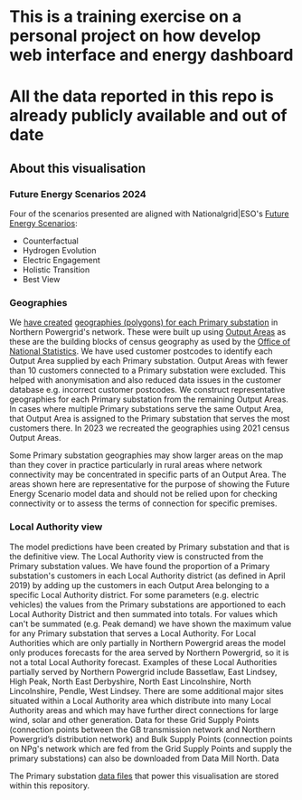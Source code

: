 # This is a training exercise on a personal project on how develop web interface and energy dashboard
# All the data reported in this repo is already publicly available and out of date

## About this visualisation

### Future Energy Scenarios 2024
Four of the scenarios presented are aligned with Nationalgrid|ESO's [Future Energy Scenarios](https://www.nationalgrideso.com/future-energy/future-energy-scenarios):

* Counterfactual
* Hydrogen Evolution
* Electric Engagement
* Holistic Transition
* Best View

### Geographies

We [have created](https://odileeds.org/blog/2019-11-27-building-electricity-distribution-geography) [geographies (polygons) for each Primary substation](https://odileeds.github.io/northern-powergrid/2020-emerging-thinking/data/maps/primaries-unique.geojson) in Northern Powergrid's network. These were built up using [Output Areas](https://www.ons.gov.uk/methodology/geography/ukgeographies/censusgeographies/census2021geographies#output-areas-oas-) as these are the building blocks of census geography as used by the [Office of National Statistics](https://www.ons.gov.uk/). We have used customer postcodes to identify each Output Area supplied by each Primary substation. Output Areas with fewer than 10 customers connected to a Primary substation were excluded. This helped with anonymisation and also reduced data issues in the customer database e.g. incorrect customer postcodes. We construct representative geographies for each Primary substation from the remaining Output Areas. In cases where multiple Primary substations serve the same Output Area, that Output Area is assigned to the Primary substation that serves the most customers there. In 2023 we recreated the geographies using 2021 census Output Areas.

Some Primary substation geographies may show larger areas on the map than they cover in practice particularly in rural areas where network connectivity may be concentrated in specific parts of an Output Area. The areas shown here are representative for the purpose of showing the Future Energy Scenario model data and should not be relied upon for checking connectivity or to assess the terms of connection for specific premises.

### Local Authority view

The model predictions have been created by Primary substation and that is the definitive view. The Local Authority view is constructed from the Primary substation values. We have found the proportion of a Primary substation's customers in each Local Authority district (as defined in April 2019) by adding up the customers in each Output Area belonging to a specific Local Authority district. For some parameters (e.g. electric vehicles) the values from the Primary substations are apportioned to each Local Authority District and then summated into totals. For values which can't be summated (e.g. Peak demand) we have shown the maximum value for any Primary substation that serves a Local Authority. For Local Authorities which are only partially in Northern Powergrid areas the model only produces forecasts for the area served by Northern Powergrid, so it is not a total Local Authority forecast. Examples of these Local Authorities partially served by Northern Powergrid include Bassetlaw, East Lindsey, High Peak, North East Derbyshire, North East Lincolnshire, North Lincolnshire, Pendle, West Lindsey. There are some additional major sites situated within a Local Authority area which distribute into many Local Authority areas and which may have further direct connections for large wind, solar and other generation. Data for these Grid Supply Points (connection points between the GB transmission network and Northern Powergrid’s distribution network) and Bulk Supply Points (connection points on NPg's network which are fed from the Grid Supply Points and supply the primary substations) can also be downloaded from Data Mill North.
Data

The Primary substation [data files](data/) that power this visualisation are stored within this repository.
